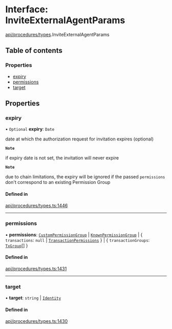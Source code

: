 # Interface: InviteExternalAgentParams

[api/procedures/types](../wiki/api.procedures.types).InviteExternalAgentParams

## Table of contents

### Properties

- [expiry](../wiki/api.procedures.types.InviteExternalAgentParams#expiry)
- [permissions](../wiki/api.procedures.types.InviteExternalAgentParams#permissions)
- [target](../wiki/api.procedures.types.InviteExternalAgentParams#target)

## Properties

### expiry

• `Optional` **expiry**: `Date`

date at which the authorization request for invitation expires (optional)

**`Note`**

if expiry date is not set, the invitation will never expire

**`Note`**

due to chain limitations, the expiry will be ignored if the passed `permissions` don't correspond to an existing Permission Group

#### Defined in

[api/procedures/types.ts:1446](https://github.com/PolymeshAssociation/polymesh-sdk/blob/9a8715021/src/api/procedures/types.ts#L1446)

___

### permissions

• **permissions**: [`CustomPermissionGroup`](../wiki/api.entities.CustomPermissionGroup.CustomPermissionGroup) \| [`KnownPermissionGroup`](../wiki/api.entities.KnownPermissionGroup.KnownPermissionGroup) \| \{ `transactions`: ``null`` \| [`TransactionPermissions`](../wiki/api.entities.types.TransactionPermissions)  } \| \{ `transactionGroups`: [`TxGroup`](../wiki/api.procedures.types.TxGroup)[]  }

#### Defined in

[api/procedures/types.ts:1431](https://github.com/PolymeshAssociation/polymesh-sdk/blob/9a8715021/src/api/procedures/types.ts#L1431)

___

### target

• **target**: `string` \| [`Identity`](../wiki/api.entities.Identity.Identity)

#### Defined in

[api/procedures/types.ts:1430](https://github.com/PolymeshAssociation/polymesh-sdk/blob/9a8715021/src/api/procedures/types.ts#L1430)
